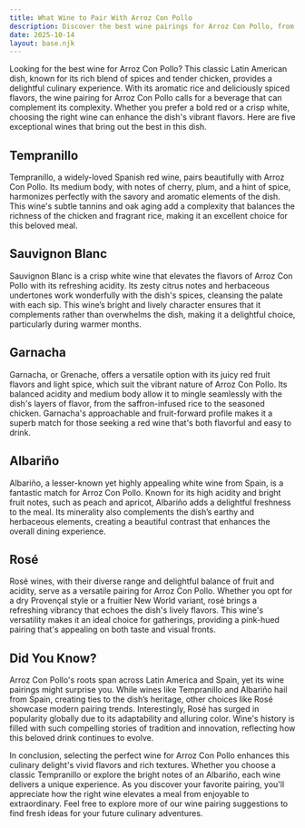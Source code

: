 ```yaml
---
title: What Wine to Pair With Arroz Con Pollo
description: Discover the best wine pairings for Arroz Con Pollo, from bold reds to crisp whites.
date: 2025-10-14
layout: base.njk
---
```


Looking for the best wine for Arroz Con Pollo? This classic Latin American dish, known for its rich blend of spices and tender chicken, provides a delightful culinary experience. With its aromatic rice and deliciously spiced flavors, the wine pairing for Arroz Con Pollo calls for a beverage that can complement its complexity. Whether you prefer a bold red or a crisp white, choosing the right wine can enhance the dish's vibrant flavors. Here are five exceptional wines that bring out the best in this dish.

## Tempranillo

Tempranillo, a widely-loved Spanish red wine, pairs beautifully with Arroz Con Pollo. Its medium body, with notes of cherry, plum, and a hint of spice, harmonizes perfectly with the savory and aromatic elements of the dish. This wine's subtle tannins and oak aging add a complexity that balances the richness of the chicken and fragrant rice, making it an excellent choice for this beloved meal.

## Sauvignon Blanc

Sauvignon Blanc is a crisp white wine that elevates the flavors of Arroz Con Pollo with its refreshing acidity. Its zesty citrus notes and herbaceous undertones work wonderfully with the dish's spices, cleansing the palate with each sip. This wine’s bright and lively character ensures that it complements rather than overwhelms the dish, making it a delightful choice, particularly during warmer months.

## Garnacha

Garnacha, or Grenache, offers a versatile option with its juicy red fruit flavors and light spice, which suit the vibrant nature of Arroz Con Pollo. Its balanced acidity and medium body allow it to mingle seamlessly with the dish's layers of flavor, from the saffron-infused rice to the seasoned chicken. Garnacha's approachable and fruit-forward profile makes it a superb match for those seeking a red wine that's both flavorful and easy to drink.

## Albariño

Albariño, a lesser-known yet highly appealing white wine from Spain, is a fantastic match for Arroz Con Pollo. Known for its high acidity and bright fruit notes, such as peach and apricot, Albariño adds a delightful freshness to the meal. Its minerality also complements the dish’s earthy and herbaceous elements, creating a beautiful contrast that enhances the overall dining experience.

## Rosé

Rosé wines, with their diverse range and delightful balance of fruit and acidity, serve as a versatile pairing for Arroz Con Pollo. Whether you opt for a dry Provençal style or a fruitier New World variant, rosé brings a refreshing vibrancy that echoes the dish's lively flavors. This wine's versatility makes it an ideal choice for gatherings, providing a pink-hued pairing that's appealing on both taste and visual fronts.

## Did You Know?

Arroz Con Pollo's roots span across Latin America and Spain, yet its wine pairings might surprise you. While wines like Tempranillo and Albariño hail from Spain, creating ties to the dish’s heritage, other choices like Rosé showcase modern pairing trends. Interestingly, Rosé has surged in popularity globally due to its adaptability and alluring color. Wine's history is filled with such compelling stories of tradition and innovation, reflecting how this beloved drink continues to evolve.

In conclusion, selecting the perfect wine for Arroz Con Pollo enhances this culinary delight's vivid flavors and rich textures. Whether you choose a classic Tempranillo or explore the bright notes of an Albariño, each wine delivers a unique experience. As you discover your favorite pairing, you'll appreciate how the right wine elevates a meal from enjoyable to extraordinary. Feel free to explore more of our wine pairing suggestions to find fresh ideas for your future culinary adventures.
